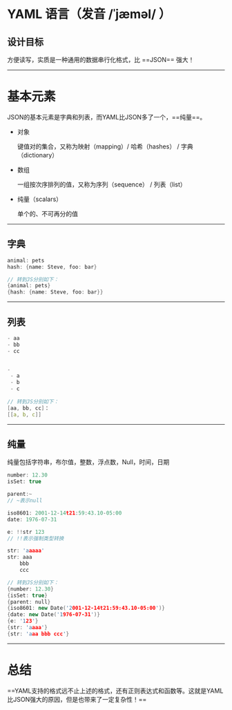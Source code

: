 # YAML 语言（发音 /ˈjæməl/ ）

## 设计目标
方便读写，实质是一种通用的数据串行化格式，比 ==JSON== 强大！

---

# 基本元素
JSON的基本元素是字典和列表，而YAML比JSON多了一个，==纯量==。

* 对象

    键值对的集合，又称为映射（mapping）/ 哈希（hashes） / 字典（dictionary）

* 数组

    一组按次序排列的值，又称为序列（sequence） / 列表（list）

* 纯量（scalars）

    单个的、不可再分的值


---

## 字典

```c++
animal: pets
hash: {name: Steve, foo: bar}

// 转到JS分别如下：
{animal: pets}
{hash: {name: Steve, foo: bar}}
```

---

## 列表


```c++
- aa
- bb
- cc


-
 - a
 - b
 - c
 
// 转到JS分别如下：
[aa, bb, cc]：
[[a, b, c]]
```

---

## 纯量
纯量包括字符串，布尔值，整数，浮点数，Null，时间，日期


```c++
number: 12.30
isSet: true

parent:~
// ~表示null

iso8601: 2001-12-14t21:59:43.10-05:00 
date: 1976-07-31

e: !!str 123
// !!表示强制类型转换

str: 'aaaaa'
str: aaa
    bbb
    ccc

// 转到JS分别如下：
{number: 12.30}
{isSet: true}
{parent: null}
{iso8601: new Date('2001-12-14t21:59:43.10-05:00')}
{date: new Date('1976-07-31')}
{e: '123'}
{str: 'aaaa'}
{str: 'aaa bbb ccc'}
```

---


# 总结 
==YAML支持的格式远不止上述的格式，还有正则表达式和函数等。这就是YAML比JSON强大的原因，但是也带来了一定复杂性！==











